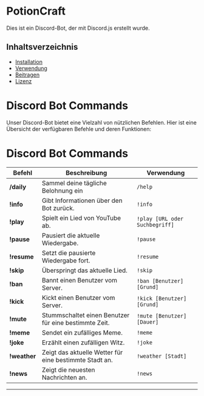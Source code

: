 # PotionCraft

Dies ist ein Discord-Bot, der mit Discord.js erstellt wurde.

## Inhaltsverzeichnis
- [Installation](#installation)
- [Verwendung](#verwendung)
- [Beitragen](#beitragen)
- [Lizenz](#lizenz)

# Discord Bot Commands

Unser Discord-Bot bietet eine Vielzahl von nützlichen Befehlen. Hier ist eine Übersicht der verfügbaren Befehle und deren Funktionen:

# Discord Bot Commands

| Befehl          | Beschreibung                                      | Verwendung                        |
|-----------------|---------------------------------------------------|-----------------------------------|
| **/daily**       | Sammel deine tägliche Belohnung ein    | `/help`                           |
| **!info**       | Gibt Informationen über den Bot zurück.           | `!info`                           |
| **!play**       | Spielt ein Lied von YouTube ab.                   | `!play [URL oder Suchbegriff]`    |
| **!pause**      | Pausiert die aktuelle Wiedergabe.                 | `!pause`                          |
| **!resume**     | Setzt die pausierte Wiedergabe fort.              | `!resume`                         |
| **!skip**       | Überspringt das aktuelle Lied.                    | `!skip`                           |
| **!ban**        | Bannt einen Benutzer vom Server.                  | `!ban [Benutzer] [Grund]`         |
| **!kick**       | Kickt einen Benutzer vom Server.                  | `!kick [Benutzer] [Grund]`        |
| **!mute**       | Stummschaltet einen Benutzer für eine bestimmte Zeit. | `!mute [Benutzer] [Dauer]`    |
| **!meme**       | Sendet ein zufälliges Meme.                       | `!meme`                           |
| **!joke**       | Erzählt einen zufälligen Witz.                    | `!joke`                           |
| **!weather**    | Zeigt das aktuelle Wetter für eine bestimmte Stadt an. | `!weather [Stadt]`           |
| **!news**       | Zeigt die neuesten Nachrichten an.                | `!news`                           |

---